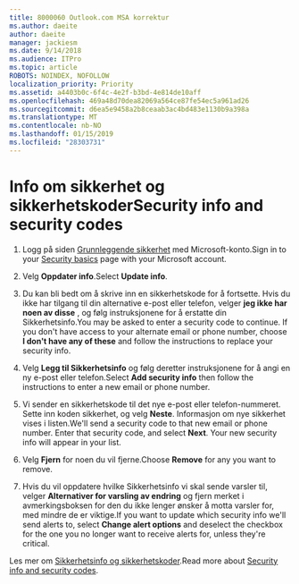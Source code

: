 ```yaml
---
title: 8000060 Outlook.com MSA korrektur
ms.author: daeite
author: daeite
manager: jackiesm
ms.date: 9/14/2018
ms.audience: ITPro
ms.topic: article
ROBOTS: NOINDEX, NOFOLLOW
localization_priority: Priority
ms.assetid: a4403b0c-6f4c-4e2f-b3bd-4e814de10aff
ms.openlocfilehash: 469a48d70dea82069a564ce87fe54ec5a961ad26
ms.sourcegitcommit: d6ea5e9458a2b8ceaab3ac4bd483e1130b9a398a
ms.translationtype: MT
ms.contentlocale: nb-NO
ms.lasthandoff: 01/15/2019
ms.locfileid: "28303731"
---
```

# <a name="security-info-and-security-codes"></a><span data-ttu-id="26863-102">Info om sikkerhet og sikkerhetskoder</span><span class="sxs-lookup"><span data-stu-id="26863-102">Security info and security codes</span></span>

1. <span data-ttu-id="26863-103">Logg på siden [Grunnleggende sikkerhet](https://account.microsoft.com/security) med Microsoft-konto.</span><span class="sxs-lookup"><span data-stu-id="26863-103">Sign in to your [Security basics](https://account.microsoft.com/security) page with your Microsoft account.</span></span> 
    
2. <span data-ttu-id="26863-104">Velg **Oppdater info**.</span><span class="sxs-lookup"><span data-stu-id="26863-104">Select **Update info**.</span></span> 
    
3. <span data-ttu-id="26863-p101">Du kan bli bedt om å skrive inn en sikkerhetskode for å fortsette. Hvis du ikke har tilgang til din alternative e-post eller telefon, velger **jeg ikke har noen av disse** , og følg instruksjonene for å erstatte din Sikkerhetsinfo.</span><span class="sxs-lookup"><span data-stu-id="26863-p101">You may be asked to enter a security code to continue. If you don't have access to your alternate email or phone number, choose **I don't have any of these** and follow the instructions to replace your security info.</span></span> 
    
4. <span data-ttu-id="26863-107">Velg **Legg til Sikkerhetsinfo** og følg deretter instruksjonene for å angi en ny e-post eller telefon.</span><span class="sxs-lookup"><span data-stu-id="26863-107">Select **Add security info** then follow the instructions to enter a new email or phone number.</span></span> 
    
5. <span data-ttu-id="26863-p102">Vi sender en sikkerhetskode til det nye e-post eller telefon-nummeret. Sette inn koden sikkerhet, og velg **Neste**. Informasjon om nye sikkerhet vises i listen.</span><span class="sxs-lookup"><span data-stu-id="26863-p102">We'll send a security code to that new email or phone number. Enter that security code, and select **Next**. Your new security info will appear in your list.</span></span> 
    
6. <span data-ttu-id="26863-111">Velg **Fjern** for noen du vil fjerne.</span><span class="sxs-lookup"><span data-stu-id="26863-111">Choose **Remove** for any you want to remove.</span></span> 
    
7. <span data-ttu-id="26863-112">Hvis du vil oppdatere hvilke Sikkerhetsinfo vi skal sende varsler til, velger **Alternativer for varsling av endring** og fjern merket i avmerkingsboksen for den du ikke lenger ønsker å motta varsler for, med mindre de er viktige.</span><span class="sxs-lookup"><span data-stu-id="26863-112">If you want to update which security info we'll send alerts to, select **Change alert options** and deselect the checkbox for the one you no longer want to receive alerts for, unless they're critical.</span></span> 
    
<span data-ttu-id="26863-113">Les mer om [Sikkerhetsinfo og sikkerhetskoder](https://support.microsoft.com/help/12428/).</span><span class="sxs-lookup"><span data-stu-id="26863-113">Read more about [Security info and security codes](https://support.microsoft.com/help/12428/).</span></span>
  


